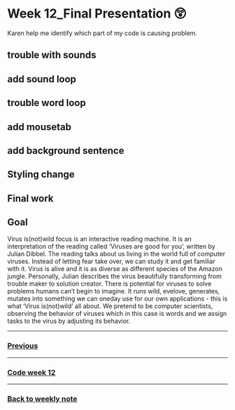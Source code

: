 # Week 12_Final Presentation :astonished:


Karen help me identify which part of my code is causing problem. 

 

## trouble with sounds

## add sound loop

## trouble word loop

## add mousetab

## add background sentence

## Styling change

## Final work

## Goal

Virus is(not)wild focus is an interactive reading machine. It is an interpretation of the reading called ‘Viruses are good for you’, written by Julian Dibbel. The reading talks about us living in the world full of computer viruses. Instead of letting fear take over, we can study it and get familiar with it. Virus is alive and it is as diverse as different species of the Amazon jungle. Personally, Julian describes the virus beautifully transforming from trouble maker to solution creator. There is potential for viruses to solve problems humans can’t begin to imagine. It runs wild, evelove, generates, mutates into something we can oneday use for our own applications - this is what ‘Virus is(not)wild’ all about. We pretend to be computer scientists, observing the behavior of viruses which in this case is words and we assign tasks to the virus by adjusting its behavior. 


-------------------------------------------------
### [Previous](https://github.com/napasornc/c0dew0rd/tree/master/week%2011) 
-------------------------------------------------
### [Code week 12](https://github.com/napasornc/c0dew0rd/tree/master/processing/week%2012) 
--------------------------------------------------
### [Back to weekly note](https://napasornc.github.io/c0dew0rd/)
